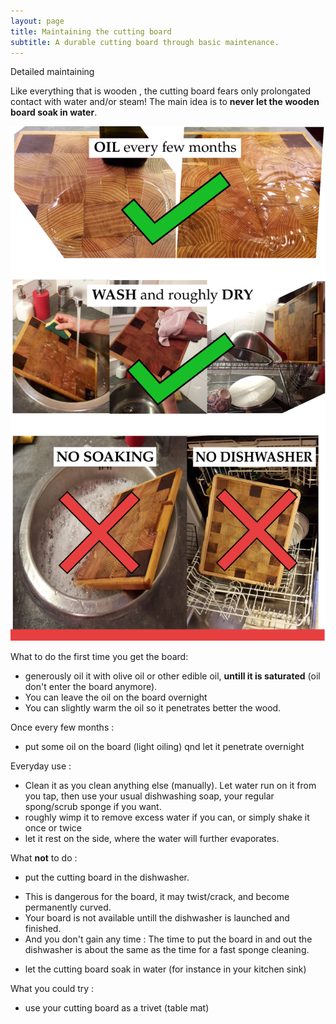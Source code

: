 ```yaml
---
layout: page
title: Maintaining the cutting board
subtitle: A durable cutting board through basic maintenance.
---
```

Detailed maintaining

Like everything that is wooden , 
the cutting board fears only prolongated contact with water and/or steam! 
The main idea is to __never let the wooden board soak in water__.


![Maintenance, DO and DON'T](./img/maintaining/maintaining_do_dont.png)


What to do the first time you get the board: 


 - generously oil it with olive oil or other edible oil, __untill it is saturated__ (oil don't enter the board anymore).
 - You can leave the oil on the board overnight
 - You can slightly warm the oil so it penetrates better the wood.  


Once every few months :


 - put some oil on the board (light oiling) qnd let it penetrate overnight

 
Everyday use : 


 - Clean it as you clean anything else (manually). Let water run on it from you tap, then use your usual dishwashing soap, your regular spong/scrub sponge if you want. 
 - roughly wimp it to remove excess water if you can, or simply shake it once or twice
 - let it rest on the side, where the water will further evaporates.
  
  

What __not__ to do : 


 - put the cutting board in the dishwasher. 
  * This is dangerous for the board, it may twist/crack, and become permanently curved.
  * Your board is not available untill the dishwasher is launched and finished.
  * And you don't gain any time : The time to put the board in and out the dishwasher is about the same as the time for a fast sponge cleaning.
 - let the cutting board soak in water (for instance in your kitchen sink)

 
What you could try :


 - use your cutting board as a trivet (table mat) 
